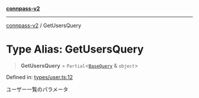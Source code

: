 [**connpass-v2**](../README.md)

***

[connpass-v2](../globals.md) / GetUsersQuery

# Type Alias: GetUsersQuery

> **GetUsersQuery** = `Partial`\<[`BaseQuery`](BaseQuery.md) & `object`\>

Defined in: [types/user.ts:12](https://github.com/ryohidaka/node-connpass/blob/16b8353a0b6434f0ecce75ed0536e72fac2b34f8/src/types/user.ts#L12)

ユーザー一覧のパラメータ
